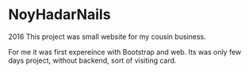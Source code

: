 # NoyHadarNails
2016
This project was small website for my cousin business.

For me it was first expereince with Bootstrap and web.
Its was only few days project, without backend, sort of visiting card.
